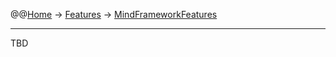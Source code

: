 @@[Home](Home.md) -> [Features](Features.md) -> [MindFrameworkFeatures](MindFrameworkFeatures.md)

---


TBD